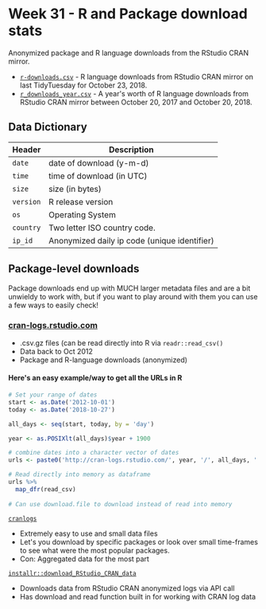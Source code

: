 # Week 31 - R and Package download stats

Anonymized package and R language downloads from the RStudio CRAN mirror.

* [`r-downloads.csv`](https://github.com/rfordatascience/tidytuesday/blob/main/data/2018-10-30/r-downloads.csv) - R language downloads from RStudio CRAN mirror on last TidyTuesday for October 23, 2018. 
* [`r_downloads_year.csv`](https://github.com/rfordatascience/tidytuesday/blob/main/data/2018-10-30/r_downloads_year.csv) - A year's worth of R language downloads from RStudio CRAN mirror between October 20, 2017 and October 20, 2018.

## Data Dictionary
Header | Description
---|---------
`date` | date of download (y-m-d)
`time` | time of download (in UTC)
`size` | size (in bytes)
`version` | R release version
`os` | Operating System
`country` | Two letter ISO country code.
`ip_id` | Anonymized daily ip code (unique identifier)

## Package-level downloads
Package downloads end up with MUCH larger metadata files and are a bit unwieldy to work with, but if you want to play around with them you can use a few ways to easily check!

### [cran-logs.rstudio.com](http://cran-logs.rstudio.com/)
* .csv.gz files (can be read directly into R via `readr::read_csv()`
* Data back to Oct 2012
* Package and R-language downloads (anonymized)

#### Here's an easy example/way to get all the URLs in R
```r 
# Set your range of dates
start <- as.Date('2012-10-01')
today <- as.Date('2018-10-27')

all_days <- seq(start, today, by = 'day')

year <- as.POSIXlt(all_days)$year + 1900

# combine dates into a character vector of dates
urls <- paste0('http://cran-logs.rstudio.com/', year, '/', all_days, '.csv.gz')

# Read directly into memory as dataframe
urls %>%
  map_dfr(read_csv)
  
# Can use download.file to download instead of read into memory
```

[`cranlogs`](https://github.com/metacran/cranlogs)
* Extremely easy to use and small data files
* Let's you download by specific packages or look over small time-frames to see what were the most popular packages.
* Con: Aggregated data for the most part

[`installr::download_RStudio_CRAN_data`](https://cran.r-project.org/web/packages/installr/installr.pdf)
* Downloads data from RStudio CRAN anonymized logs via API call
* Has download and read function built in for working with CRAN log data


